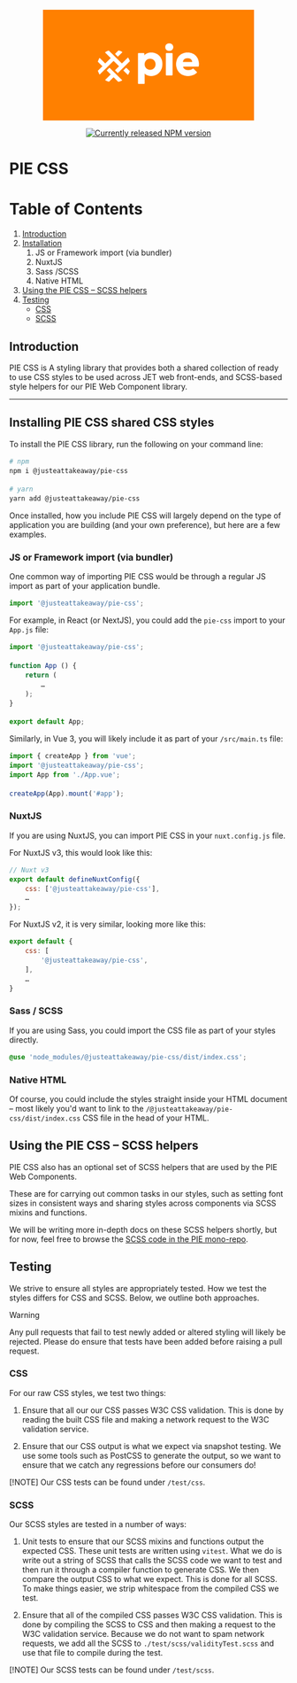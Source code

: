 <p align="center">
  <img align="center" src="../../../readme_image.png" height="200" alt="">
</p>

<p align="center">
  <a href="https://www.npmjs.com/@justeattakeaway/pie-css">
    <img alt="Currently released NPM version" src="https://img.shields.io/npm/v/@justeattakeaway/pie-css.svg">
  </a>
</p>

# PIE CSS

# Table of Contents

1. [Introduction](#pie-css)
2. [Installation](#installation)
    1. JS or Framework import (via bundler)
    2. NuxtJS
    3. Sass /SCSS
    4. Native HTML
3. [Using the PIE CSS – SCSS helpers](#helpers)
4. [Testing](#testing)
    - [CSS](#css)
    - [SCSS](#scss )

## Introduction

PIE CSS is A styling library that provides both a shared collection of ready to use CSS styles to be used across JET web front-ends, and SCSS-based style helpers for our PIE Web Component library.

---

## Installing PIE CSS shared CSS styles

To install the PIE CSS library, run the following on your command line:

```bash
# npm
npm i @justeattakeaway/pie-css

# yarn
yarn add @justeattakeaway/pie-css
```

Once installed, how you include PIE CSS will largely depend on the type of application you are building (and your own preference), but here are a few examples.


### JS or Framework import (via bundler)

One common way of importing PIE CSS would be through a regular JS import as part of your application bundle.

```js
import '@justeattakeaway/pie-css';
```


For example, in React (or NextJS), you could add the `pie-css` import to your `App.js` file:

```js
import '@justeattakeaway/pie-css';

function App () {
    return (
        …
    );
}

export default App;
```

Similarly, in Vue 3, you will likely include it as part of your `/src/main.ts` file:


```js
import { createApp } from 'vue';
import '@justeattakeaway/pie-css';
import App from './App.vue';

createApp(App).mount('#app');
```

### NuxtJS

If you are using NuxtJS, you can import PIE CSS in your `nuxt.config.js` file.


For NuxtJS v3, this would look like this:

```js
// Nuxt v3
export default defineNuxtConfig({
    css: ['@justeattakeaway/pie-css'],
    …
});
 ```

For NuxtJS v2, it is very similar, looking more like this:

```js
export default {
    css: [
        '@justeattakeaway/pie-css',
    ],
    …
}
```


### Sass / SCSS

If you are using Sass, you could import the CSS file as part of your styles directly.

```scss
@use 'node_modules/@justeattakeaway/pie-css/dist/index.css';
```


### Native HTML

Of course, you could include the styles straight inside your HTML document – most likely you'd want to link to the `/@justeattakeaway/pie-css/dist/index.css` CSS file in the head of your HTML.



## Using the PIE CSS – SCSS helpers

PIE CSS also has an optional set of SCSS helpers that are used by the PIE Web Components.

These are for carrying out common tasks in our styles, such as setting font sizes in consistent ways and sharing styles across components via SCSS mixins and functions.

We will be writing more in-depth docs on these SCSS helpers shortly, but for now, feel free to browse the [SCSS code in the PIE mono-repo](https://github.com/justeattakeaway/pie/tree/main/packages/tools/pie-css/scss).

## Testing

We strive to ensure all styles are appropriately tested. How we test the styles differs for CSS and SCSS. Below, we outline both approaches.

> [!WARNING]
> Any pull requests that fail to test newly added or altered styling will likely be rejected. Please do ensure that tests have been added before raising a pull request.

### CSS

For our raw CSS styles, we test two things:

1. Ensure that all our our CSS passes W3C CSS validation. This is done by reading the built CSS file and making a network request to the W3C validation service.

2. Ensure that our CSS output is what we expect via snapshot testing. We use some tools such as PostCSS to generate the output, so we want to ensure that we catch any regressions before our consumers do!

[!NOTE]
Our CSS tests can be found under `/test/css`.

### SCSS

Our SCSS styles are tested in a number of ways:

1. Unit tests to ensure that our SCSS mixins and functions output the expected CSS. These unit tests are written using `vitest`. What we do is write out a string of SCSS that calls the SCSS code we want to test and then run it through a compiler function to generate CSS. We then compare the output CSS to what we expect. This is done for all SCSS. To make things easier, we strip whitespace from the compiled CSS we test.

2. Ensure that all of the compiled CSS passes W3C CSS validation. This is done by compiling the SCSS to CSS and then making a request to the W3C validation service. Because we do not want to spam network requests, we add all the SCSS to `./test/scss/validityTest.scss` and use that file to compile during the test.

[!NOTE]
Our SCSS tests can be found under `/test/scss`.
